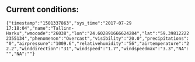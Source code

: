 ## Current conditions: 
 ``` {"timestamp":"1501337863","sys_time":"2017-07-29 17:18:04","name":"Tallinn-Harku","wmocode":"26038","lon":"24.602891666624284","lat":"59.398122222355134","phenomenon":"Overcast","visibility":"20.0","precipitations":"0","airpressure":"1009.6","relativehumidity":"56","airtemperature":"22.2","winddirection":"31","windspeed":"1.7","windspeedmax":"3.3","NA":"","NA":""} ```
